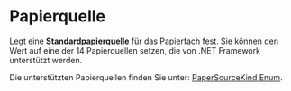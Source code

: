 # Papierquelle

Legt eine **Standardpapierquelle** für das Papierfach fest. Sie können den Wert auf eine der 14 Papierquellen setzen, die von .NET Framework unterstützt werden. 

Die unterstützten Papierquellen finden Sie unter: [PaperSourceKind Enum](https://learn.microsoft.com/de-de/dotnet/api/system.drawing.printing.papersourcekind).
